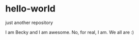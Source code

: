 # hello-world
just another repository

I am Becky and I am awesome. 
No, for real, I am. 
We all are :)
